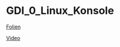 # GDI_0_Linux_Konsole

[Folien](https://docs.google.com/presentation/d/19MA1rJMhHQ3hxtFDUrhXvZUuCBKEy5BkVZzXSs9koZM/edit?usp=sharing)

[Video](https://www.youtube.com/watch?v=Lnm4wEzG7mQ)
